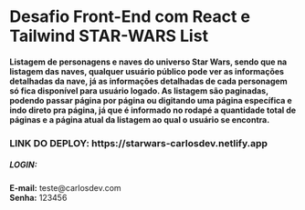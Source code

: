 <h1>Desafio Front-End com React e Tailwind STAR-WARS List</h1>

<h4>Listagem de personagens e naves do universo Star Wars, sendo que na listagem das naves, qualquer usuário público pode ver as informações detalhadas da nave,
já as informações detalhadas de cada personagem só fica disponível para usuário logado.
As listagem são paginadas, podendo passar página por página ou digitando uma página específica e indo direto pra página, já que é informado no rodapé a quantidade total de páginas e a página atual da listagem ao qual o usuário se encontra.</h4>

<h3>LINK DO DEPLOY: https://starwars-carlosdev.netlify.app</h3>

<h5>LOGIN:</h5>
<strong>E-mail:</strong> teste@carlosdev.com <br>
<strong>Senha:</strong> 123456 
